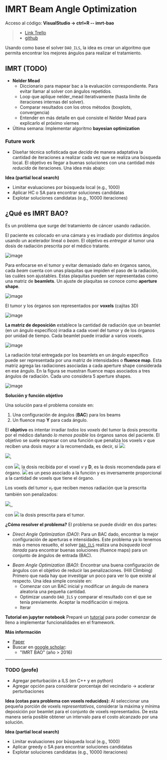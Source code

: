 IMRT Beam Angle Optimization
==
Acceso al código: **VisualStudio -> ctrl+R -- imrt-bao**
 
>- [Link Trello](https://trello.com/b/WmPgDVQH/practica)
> - [github](https://github.com/MatiasZunigaL/Practica-imrt)

Usando como base el solver `DAO_ILS`, la idea es crear un algoritmo que permita encontrar los mejores ángulos para realizar el tratamiento.


IMRT (TODO)
---
- **Nelder Mead**
	- Diccionario para mapear bac a la evaluación correspondiente. Para evitar llamar al solver con ángulos repetidos.
	- Loop que aplique nelder_mead iterativamente (hasta límite de iteraciones internas del solver).
	- Comparar resultados con los otros métodos (boxplots, convergencia)
   - Entender en más detalle en qué consiste el Nelder Mead para explicarlo el próximo viernes
- Última semana: Implementar algoritmo **bayesian optimization**


### Future work

* Diseñar técnica sofisticada que *decida* de manera adaptativa la cantidad de iteraciones a realizar cada vez que se realiza una búsqueda local. El objetivo es llegar a buenas soluciones con una cantidad *más reducida* de iteraciones. Una idea más abajo:

**Idea (partial local search)**
- Limitar evaluaciones por búsqueda local (e.g., 1000)
- Aplicar HC o SA para encontrar soluciones candidatas
- Explotar soluciones candidatas (e.g., 10000 iteraciones)


¿Qué es IMRT BAO?
---
Es un problema que surge del tratamiento de cáncer usando radiación.

El paciente es colocado en una cámara y es irradiado por distintos ángulos usando un acelerador lineal o *beam*. El objetivo es *entregar* al tumor una dosis de radiación prescrita por el médico tratante.

![image](https://i.imgur.com/pcHMsyF.png)

Para enfocarse en el tumor y evitar demasiado daño en órganos sanos, cada *beam* cuenta con unas plaquitas que impiden el paso de la radiación, las cuáles son ajustables. Estas plaquitas pueden ser representadas como una matriz de **beamlets**. Un ajuste de plaquitas se conoce como **aperture shape**.

![image](https://i.imgur.com/FGb9GLX.png)

El tumor y los órganos son representados por **voxels** (cajitas 3D)

![image](https://i.imgur.com/A5yhCAo.png)

**La matriz de deposición** establece la cantidad de radiación que un beamlet (en un ángulo específico) irradia a cada voxel del tumor y de los órganos por unidad de tiempo. Cada beamlet puede irradiar a varios voxels.

![image](https://i.imgur.com/kMVBrfA.png)

La radiación total entregada por los beamlets en un ángulo específico puede ser representada por una matriz de intensidades o **fluence map**. Esta matriz agrega las radiaciones asociadas a cada aperture shape considerada en ese ángulo. 
En la figura se muestran fluence maps asociados a tres ángulos de radiación. Cada uno considera 5 aperture shapes.

![image](https://i.imgur.com/s8e9syt.png)

**Solución y función objetivo**

Una solución para el problema consiste en:

1. Una configuración de ángulos (**BAC**) para los beams
2. Un fluence map **Y** para cada ángulo.

El **objetivo** es intentar irradiar *todos los voxels* del tumor la dosis prescrita por el médico dañando *lo menos posible* los órganos sanos del paciente.
El objetivo se suele expresar con una función que penaliza los voxels *v* que reciben una dosis mayor a la recomendada, es decir, si <img src="https://render.githubusercontent.com/render/math?math=d_v(x) - D>0">:

<img src="https://render.githubusercontent.com/render/math?math=Pen(v) = \lambda \cdot (d_v(x) - D)^2">,

con <img src="https://render.githubusercontent.com/render/math?math=d_v(x)">, la dosis recibida por el voxel *v* y **D**, es la dosis recomendada para el órgano. <img src="https://render.githubusercontent.com/render/math?math=\lambda"> es un peso asociado a la función y es inversamente proporcional a la cantidad de voxels que tiene el órgano.

Los voxels del tumor $v_t$ que reciben menos radiación que la prescrita también son penalizados:

<img src="https://render.githubusercontent.com/render/math?math=Pen(v_t) = \lambda \cdot (D_t - d_{v_t}(x))^2">,, 

con <img src="https://render.githubusercontent.com/render/math?math=D_t"> la dosis prescrita para el tumor.

**¿Cómo resolver el problema?**
El problema se puede dividir en dos partes:

- *Direct Angle Optimization (DAO)*: Para un BAC dado, encontrar la mejor configuración de aperturas e intensidades. 
Este problema ya lo tenemos más o menos resuelto, el solver [`DAO_ILS`](https://github.com/rilianx/IMRTsolver) realiza una *búsqueda local iterada* para encontrar buenas soluciones (fluence maps) para un conjunto de ángulos de entrada (BAC).
* *Beam Angle Optimization (BAO)*: Encontrar una buena configuración de ángulos con el objetivo de reducir las penalizaciones. (Hill Climbing)
Primero que nada hay que investigar un poco para ver lo que existe al respecto.
Una idea simple consiste en:
	* Comenzar con un BAC inicial y modificar un ángulo de manera aleatoria una pequeña cantidad. 
	* Optimizar usando `DAO_ILS` y comparar el resultado con el que se tenía previamente. Aceptar la modificación si mejora.
	* Iterar

**Tutorial en jupyter notebook**
Preparé un [tutorial](https://github.com/rilianx/Research/blob/main/imrt_bao/tutorial.ipynb) para poder comenzar de lleno a implementar funcionalidades en el framework.


**Más información**
* [Paper](https://drive.google.com/file/d/1M0Pmn-tt4PVj5pRmWOJrnCF7j72p1tg4/view?usp=sharing)
* Buscar en [google scholar](https://scholar.google.com/):
	* "IMRT BAO" (año > 2016)

----

### TODO (profe)

* Agregar perturbación a ILS (en C++ y en python)
* Agregar opción para considerar porcentaje del vecindario -> acelerar perturbaciones


**Idea (cotas para problema con voxels reducidos):**
Al seleccionar una pequeña porción de voxels *representativos*, considerar la máxima y mínima deposición por beamlet para el conjunto de voxels representados. De esta manera sería posible obtener un intervalo para el costo alcanzado por una solución.

**Idea (partial local search)**
- Limitar evaluaciones por búsqueda local (e.g., 1000)
- Aplicar greedy o SA para encontrar soluciones candidatas
- Explotar soluciones candidatas (e.g., 10000 iteraciones)

<!--stackedit_data:
eyJoaXN0b3J5IjpbLTE5MjMyNzE0NCwxODM1OTkzNzM5LC01MD
cyMjk2OTgsLTIwOTE5MjIxOSwtNDU2MTY3OTYxLC0xNTYxNjg1
NjkxLDE5NTYwNjAwNjUsLTExODAwMzgwNjAsLTQ1NzUzMzY4MC
wtODU0Nzg2OTI2LDE1ODQzMzUzMjMsMTgzMTg3MDIxMCwxMzUz
Njg3MTg4LC0yMDI3MzE3OTQ4LC0yMDEwMzgwMTcwLDg3MTQzNj
U0MSwtMjA2NzQwMjM5MCw2MzAyNjA5MDMsMTE4NjQxMTU1MSwt
MjAwNjM1OTcwOF19
-->